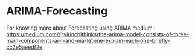# ARIMA-Forecasting

For knowing more about Forecasting using ARIMA
medium : https://medium.com/@virinchithinks/the-arima-model-consists-of-three-main-components-ar-i-and-ma-let-me-explain-each-one-briefly-cc2e5aeedf2e
